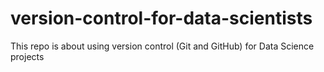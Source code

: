 # version-control-for-data-scientists
This repo is about using version control (Git and GitHub) for Data Science projects
